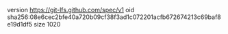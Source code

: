 version https://git-lfs.github.com/spec/v1
oid sha256:08e6cec2bfe40a720b09cf38f3ad1c072201acfb672674213c69baf8e19d1df5
size 1020
